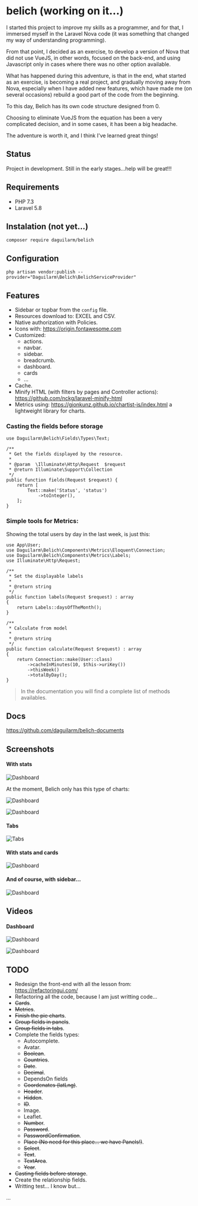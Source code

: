 # belich (working on it...)

I started this project to improve my skills as a programmer, and for that, I immersed myself in the Laravel Nova code (it was something that changed my way of understanding programming).

From that point, I decided as an exercise, to develop a version of Nova that did not use VueJS, in other words, focused on the back-end, and using Javascript only in cases where there was no other option available.

What has happened during this adventure, is that in the end, what started as an exercise, is becoming a real project, and gradually moving away from Nova, especially when I have added new features, which have made me (on several occasions) rebuild a good part of the code from the beginning.


To this day, Belich has its own code structure designed from 0.

Choosing to eliminate VueJS from the equation has been a very complicated decision, and in some cases, it has been a big headache.

The adventure is worth it, and I think I've learned great things!

## Status 

Project in development. Still in the early stages...help will be great!!!

## Requirements

- PHP 7.3
- Laravel 5.8

## Instalation (not yet...)

`composer require daguilarm/belich`

## Configuration 

`php artisan vendor:publish --provider="Daguilarm\Belich\BelichServiceProvider"`

## Features 

- Sidebar or topbar from the `config` file.
- Resources download to: EXCEL and CSV.
- Native authorization with Policies.
- Icons with: https://origin.fontawesome.com
- Customized:
    + actions.
    + navbar.
    + sidebar.
    + breadcrumb.
    + dashboard.
    + cards
    + ...
- Cache.
- Minify HTML (with filters by pages and Controller actions): https://github.com/nckg/laravel-minify-html
- Metrics using: https://gionkunz.github.io/chartist-js/index.html a lightweight library for charts.

### Casting the fields before storage

~~~
use Daguilarm\Belich\Fields\Types\Text;

/**
 * Get the fields displayed by the resource.
 *
 * @param  \Illuminate\Http\Request  $request
 * @return Illuminate\Support\Collection
 */
public function fields(Request $request) {
    return [
        Text::make('Status', 'status')
            ->toInteger(),
    ];
}
~~~

### Simple tools for Metrics:

Showing the total users by day in the last week, is just this:

~~~
use App\User;
use Daguilarm\Belich\Components\Metrics\Eloquent\Connection;
use Daguilarm\Belich\Components\Metrics\Labels;
use Illuminate\Http\Request;

/**
 * Set the displayable labels
 *
 * @return string
 */
public function labels(Request $request) : array
{
    return Labels::daysOfTheMonth();
}

/**
 * Calculate from model
 *
 * @return string
 */
public function calculate(Request $request) : array
{
    return Connection::make(User::class)
        ->cacheInMinutes(10, $this->uriKey())
        ->thisWeek()
        ->totalByDay();
}
~~~

>In the documentation you will find a complete list of methods availables.

## Docs 

https://github.com/daguilarm/belich-documents

## Screenshots

#### With stats 

![Dashboard](https://raw.githubusercontent.com/daguilarm/belich/master/documents/images/stats1.png)

At the moment, Belich only has this type of charts:

![Dashboard](https://raw.githubusercontent.com/daguilarm/belich/master/documents/images/metrics/graph-types.png)

![Dashboard](https://raw.githubusercontent.com/daguilarm/belich/master/documents/images/metrics/graph-pie.png)

#### Tabs

![Tabs](https://raw.githubusercontent.com/daguilarm/belich/master/documents/images/tabs.png)

#### With stats and cards

![Dashboard](https://raw.githubusercontent.com/daguilarm/belich/master/documents/images/card-and-pie.png)

#### And of course, with sidebar...

![Dashboard](https://raw.githubusercontent.com/daguilarm/belich/master/documents/images/sidebar.png)

## Videos

#### Dashboard
![Dashboard](https://raw.githubusercontent.com/daguilarm/belich/master/documents/videos/belich.gif)

![Dashboard](https://raw.githubusercontent.com/daguilarm/belich/master/documents/videos/code.gif)

## TODO

- Redesign the front-end with all the lesson from: https://refactoringui.com/
- Refactoring all the code, because I am just writting code...
- <del>Cards</del>.
- <del>Metrics</del>.
- <del>Finish the pie charts</del>.
- <del>Group fields in panels</del>.
- <del>Group fields in tabs</del>.
- Complete the fields types:
    + Autocomplete.
    + Avatar.
    + <del>Boolean</del>.
    + <del>Countries</del>.
    + <del>Date</del>.
    + <del>Decimal</del>.
    + DependsOn fields
    + <del>Coordenates (latLng)</del>.
    + <del>Header</del>.
    + <del>Hidden</del>.
    + <del>ID</del>.
    + Image.
    + Leaflet.
    + <del>Number</del>.
    + <del>Password</del>.
    + <del>PasswordConfirmation</del>.
    + <del>Place (No need for this place... we have Panels!)</del>.
    + <del>Select</del>.
    + <del>Text</del>.
    + <del>TextArea</del>.
    + <del>Year</del>.
- <del>Casting fields before storage</del>.
- Create the relationship fields.
- Writting test... I know but...

...
